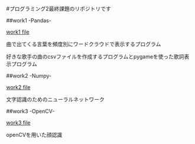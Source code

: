 #プログラミング2最終課題のリポジトリです

##work1 -Pandas-

[work1 file](https://github.com/jm042524/Prog2kakushin/blob/main/work1.ipynb)

曲で出てくる言葉を頻度別にワードクラウドで表示するプログラム

好きな歌手の曲のcsvファイルを作成するプログラムとpygameを使った歌詞表示プログラム

##work2 -Numpy-

[work2 file](https://github.com/jm042524/Prog2kakushin/blob/main/work2.ipynb)

文字認識のためのニューラルネットワーク

##work3 -OpenCV-

[work3 file](https://github.com/jm042524/Prog2kakushin/blob/main/work3.ipynb)

openCVを用いた顔認識

